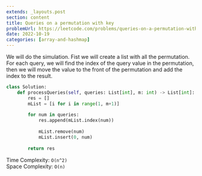 ```yaml
---
extends: _layouts.post
section: content
title: Queries on a permutation with key
problemUrl: https://leetcode.com/problems/queries-on-a-permutation-with-key/
date: 2022-10-19
categories: [array-and-hashmap]
---
```


We will do the simulation. Fist we will create a list with all the permutation. For each query, we will find the index of the query value in the permutation, then we will move the value to the front of the permutation and add the index to the result.

```python
class Solution:
    def processQueries(self, queries: List[int], m: int) -> List[int]:
        res = []
        mList = [i for i in range(1, m+1)]
        
        for num in queries:
            res.append(mList.index(num))
            
            mList.remove(num)
            mList.insert(0, num)
        
        return res
```

Time Complexity: `O(n^2)` <br/>
Space Complexity: `O(n)`